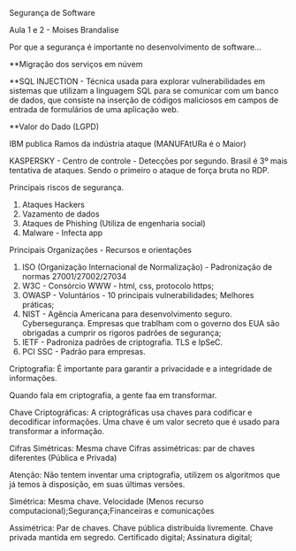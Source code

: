 Segurança de Software

Aula 1 e 2 - Moises Brandalise

Por que a segurança é importante no desenvolvimento de software...

**Migração dos serviços em núvem

**SQL INJECTION - Técnica usada para explorar vulnerabilidades em sistemas que utilizam a linguagem SQL para se comunicar com um banco de dados, que consiste na inserção de códigos maliciosos em campos de entrada de formulários de uma aplicação web.

**Valor do Dado (LGPD)

IBM publica Ramos da indústria ataque (MANUFAtURa é o Maior)

KASPERSKY - Centro de controle - Detecções por segundo. Brasil é 3º mais tentativa de ataques.
Sendo o primeiro o ataque de força bruta no RDP.

Principais riscos de segurança.
1) Ataques Hackers
2) Vazamento de dados
3) Ataques de Phishing (Utiliza de engenharia social)
4) Malware - Infecta app

Principais Organizações -  Recursos e orientações

1) ISO (Organização Internacional de Normalização) - Padronização de normas 27001/27002/27034
2) W3C - Consórcio WWW - html, css, protocolo https;
3) OWASP - Voluntários - 10 principais vulnerabilidades; Melhores práticas;
4) NIST - Agência Americana para desenvolvimento seguro. Cybersegurança. Empresas que trablham com o governo dos EUA são obrigadas a cumprir os rigoros padrôes de segurança;
5) IETF - Padroniza padrões de criptografia. TLS e IpSeC.
6) PCI SSC - Padrão para empresas.

Criptografia: É importante para garantir a privacidade e a integridade de informações.

Quando fala em criptografia, a gente faa em transformar. 

Chave Criptográficas: A criptográficas usa chaves para codificar e decodificar informações. Uma chave é um valor secreto que é usado para transformar a informação.

Cifras Simétricas: Mesma chave
Cifras assimétricas: par de chaves diferentes (Pública e Privada)

Atenção: Não tentem inventar uma criptografia, utilizem os algoritmos que já temos à disposição, em suas últimas versões.

Simétrica: Mesma chave. Velocidade (Menos recurso computacional);Segurança;Financeiras e comunicações

Assimétrica: Par de chaves. Chave pública distribuída livremente. Chave privada mantida em segredo.
Certificado digital;
Assinatura digital;




